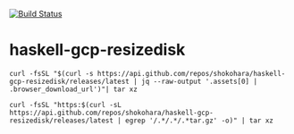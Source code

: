[![Build Status](https://travis-ci.org/shokohara/haskell-gcp-resizedisk.svg?branch=master)](https://travis-ci.org/shokohara/haskell-gcp-resizedisk)

# haskell-gcp-resizedisk

```
curl -fsSL "$(curl -s https://api.github.com/repos/shokohara/haskell-gcp-resizedisk/releases/latest | jq --raw-output '.assets[0] | .browser_download_url')"| tar xz
```

```
curl -fsSL "https:$(curl -sL https://api.github.com/repos/shokohara/haskell-gcp-resizedisk/releases/latest | egrep '/.*/.*/.*tar.gz' -o)" | tar xz
```

